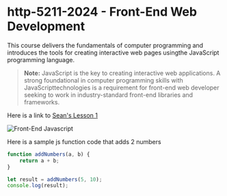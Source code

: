 # http-5211-2024 - Front-End Web Development


This course delivers the fundamentals of computer programming and introduces the tools for creating interactive web pages usingthe JavaScript programming language.


> **Note:** JavaScript is the key to creating interactive web applications. A strong foundational in computer programming skills with JavaScripttechnologies is a requirement for front-end web developer seeking to work in industry-standard front-end libraries and frameworks.

Here is a link to [Sean's Lesson 1](https://seandoyle.dev/js/lesson1.html)

![Front-End Javascript](https://res.cloudinary.com/dqtokk1cn/image/upload/v1726020774/unnamed_jwukde.png)

Here is a sample js function code that adds 2 numbers

```js
function addNumbers(a, b) {
    return a + b;
}

let result = addNumbers(5, 10);
console.log(result); 


